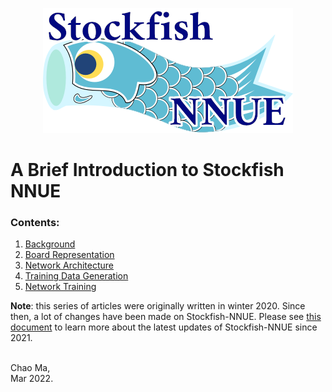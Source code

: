 <p align="center">
  <img src="img/sf-nnue-logo.png">
</p>

# A Brief Introduction to Stockfish NNUE

### Contents:

1. [Background](part1-en.md)
2. [Board Representation](part2-en.md)
3. [Network Architecture](part3-en.md)
4. [Training Data Generation](part4-en.md)
5. [Network Training](part5-en.md)

**Note**: this series of articles were originally written in winter 2020. Since then, a lot of changes have been made on Stockfish-NNUE. Please see [this document](https://github.com/glinscott/nnue-pytorch/blob/master/docs/nnue.md#architectures-and-new-directions) to learn more about the latest updates of Stockfish-NNUE since 2021.

<br>
Chao Ma, <br>
Mar 2022.